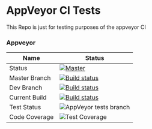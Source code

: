 # AppVeyor CI Tests
This Repo is just for testing purposes of the appveyor CI

### Appveyor
| Name        | Status           |
|---------------|-------------| 
| Status      | [![Master](https://ci.appveyor.com/api/projects/status/qhmgyx1dg861wvh9/branch/master?svg=true&passingText=Overall%20-%20OK)](https://ci.appveyor.com/project/bateskevin/psmarkdown/branch/master)  | 
| Master Branch      | [![Build status](https://ci.appveyor.com/api/projects/status/qhmgyx1dg861wvh9/branch/Master?svg=true)](https://ci.appveyor.com/project/bateskevin/psmarkdown/branch/Master)      |
| Dev Branch      | [![Build status](https://ci.appveyor.com/api/projects/status/qhmgyx1dg861wvh9/branch/Dev?svg=true)](https://ci.appveyor.com/project/bateskevin/psmarkdown/branch/Dev)      |
| Current Build      | [![Build status](https://ci.appveyor.com/api/projects/status/qhmgyx1dg861wvh9?svg=true)](https://ci.appveyor.com/project/bateskevin/psmarkdown)      |
| Test Status      | ![AppVeyor tests branch](https://img.shields.io/appveyor/tests/bateskevin/PSMarkdown/master.svg)      |
| Code Coverage      | ![Test Coverage](https://img.shields.io/badge/coverage-100%25-brightgreen.svg?maxAge=60)      |
